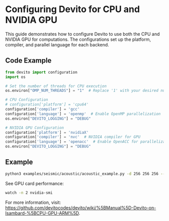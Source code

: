 # Configuring Devito for CPU and NVIDIA GPU

This guide demonstrates how to configure Devito to use both the CPU and NVIDIA GPU for computations. The configurations set up the platform, compiler, and parallel language for each backend.

## Code Example

```python
from devito import configuration
import os

# Set the number of threads for CPU execution
os.environ["OMP_NUM_THREADS"] = "1"  # Replace '1' with your desired number of cores

# CPU Configuration
# configuration['platform'] = 'cpu64'
configuration['compiler'] = 'gcc'
configuration['language'] = 'openmp'  # Enable OpenMP parallelization
os.environ["DEVITO_LOGGING"] = "DEBUG"

# NVIDIA GPU Configuration
configuration['platform'] = 'nvidiaX'
configuration['compiler'] = 'nvc'  # NVIDIA compiler for GPU
configuration['language'] = 'openacc'  # Enable OpenACC for parallelization on GPU
os.environ["DEVITO_LOGGING"] = "DEBUG"
```

## Example
```bash
python3 examples/seismic/acoustic/acoustic_example.py -d 256 256 256 --tn 2000
```
See GPU card performance:
```bash
watch -n 2 nvidia-smi
```
For more information, visit: https://github.com/devitocodes/devito/wiki/%5BManual%5D-Devito-on-Isambard-%5BCPU-GPU-ARM%5D.
